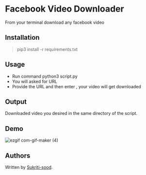 # Facebook Video Downloader

From your terminal download any facebook video

## Installation

> pip3 install -r requirements.txt


## Usage
- Run command python3 script.py
- You will asked for URL
- Provide the URL and then enter , your video will get downloaded

## Output

Downloaded video you desired in the same directory of the script.

## Demo

![ezgif com-gif-maker (4)](https://user-images.githubusercontent.com/55010599/120222549-bd621180-c25d-11eb-82ab-8177a8461e57.gif)


## Authors

Written by [Sukriti-sood](https://www.github.com/Sukriti-sood).

